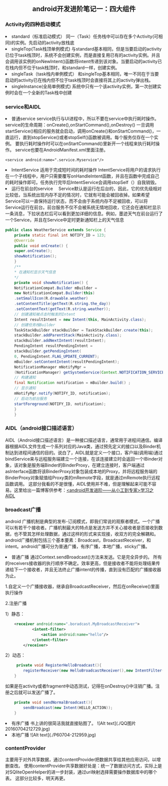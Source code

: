 ## <center>android开发进阶笔记一：四大组件</center>
### Activity的四种启动模式
<li>standard（标准启动模式）
同一（Task）任务栈中可以存在多个Activity(可相同)的实例。先启动的activity放栈底
<li>singleTop(Task栈顶单例模式)
与standard基本相同，但是当要启动的activity已位于task栈顶时，系统不会创建实例，而是直接复用已有的activity实例。并且会调用该实例的onNewIntent()函数将intent传递到该对象。当要启动的activity已在栈内但不位于task栈顶时，和standard一样，创建实例。
<li>singleTask（task栈内单例模式）
和singleTop基本相同，唯一不同在于当要启动的activity已在栈内但不位于task栈顶时会直接将其上的activity弹出栈。
<li>singleInstance(全局单例模式)
系统中只有一个该activity实例，第一次创建实例时会在一个全新的Task栈中创建

### service和AIDL
<li>普通service
service执行与UI进程中，所以不要在service中执行耗时操作。
service的生命周期：onCreate(),onStartCommand(),onDestroy()
一旦调用startService()相应的服务就会启动，调用onCreate()和onStartCommand()，一直运行，直到stopService()或者stopSelf()函数被调用。每个服务仅存在一个实例。
要执行耗时操作时可以在onStartCommand()里新开一个线程来执行耗时操作。
service也要在AndroidManifest.xml里面注册。

    <service android:name=".service.Myservice"/>

<li>IntentService
	适用于完成短时间的耗时操作
IntentService将用户的请求执行在一个子线程中，用户只需要覆写onHandleIntent函数，并且在函数中完成自己的耗时操作即可。任务执行完毕后IntentService会调用stopSelf（）自我销毁。
<li>运行在前台的service
　Service默认是运行在后台的，因此，它的优先级相对比较低，当系统出现内存不足的情况时，它就有可能会被回收掉。如果希望Service可以一直保持运行状态，而不会由于系统内存不足被回收，可以将Service运行在前台。前台服务不仅不会被系统无情地回收，它还会在通知栏显示一条消息，下拉状态栏后可以看到更加详细的信息。例如，墨迹天气在前台运行了一个Service，并且在Service中定时更新通知栏上的天气信息

```java
public class WeatherService extends Service {
	private static final int NOTIFY_ID = 123;
	@Override
	public void onCreate() {
	super.onCreate();
	showNotification();
	}
	/**
	* 在通知栏显示天气信息
	*/
	private void showNotification() {
	NotificationCompat.Builder mBuilder =
	new NotificationCompat.Builder(this)
	.setSmallIcon(R.drawable.weather)
	.setContentTitle(getText(R.string.the_day))
	.setContentText(getText(R.string.weather));
	// 创建通知被点击时触发的Intent
	Intent resultIntent = new Intent(this, MainActivity.class);
	// 创建任务栈Builder
	TaskStackBuilder stackBuilder = TaskStackBuilder.create(this);
	stackBuilder.addParentStack(MainActivity.class);
	stackBuilder.addNextIntent(resultIntent);
	PendingIntent resultPendingIntent =
	stackBuilder.getPendingIntent(
	0, PendingIntent.FLAG_UPDATE_CURRENT);
	mBuilder.setContentIntent(resultPendingIntent);
	NotificationManager mNotifyMgr =
	(NotificationManager) getSystemService(Context.NOTIFICATION_SERVICE);
	// 构建通知
	final Notification notification = mBuilder.build() ;
	// 显示通知
	mNotifyMgr.notify(NOTIFY_ID, notification);
	// 启动为前台服务
	startForeground(NOTIFY_ID, notification);
	}
	}
```

### AIDL（android接口描述语言）
AIDL（Android接口描述语言）是一种接口描述语言，通常用于进程间通信。编译器根据AIDL文件生成一个系列对应的Java类，通过预先定义的接口以及Binder机制达到进程间通信的目的。说白了，AIDL就是定义一个接口，客户端(调用端)通过bindService来与远程服务端建立一个连接，在该连接建立时会返回一个IBinder对象，该对象是服务端Binder的BinderProxy，在建立连接时，客户端通过asInterface函数将该BinderProxy对象包装成本地的Proxy，并将远程服务端的BinderProxy对象赋值给Proxy类的mRemote字段，就是通过mRemote执行远程函数调用。
这部分我看的不是很懂，AIDL使用并不难，但是理解起来可能不容易。这里给出一篇博客供参考：[<android开发进阶——从小工到专家>学习之AIDL](http://www.jianshu.com/p/68defd0b0016)
### broadcast广播
android 广播机制是典型的发布-订阅模式，即我们常说的观察者模式。一个广播可以有若干个接收者。广播机制最大的特点是发送方并不关心接收者是否接收到数据，也不管其怎样处理数据，通过这样的形式来实现接，收双方的完全解耦和。
android广播机制包括三个基本要素：Broadcast，BroadcastReceiver，和intent。android广播可分为普通广播，有序广播，本地广播，sticky广播。
<li>普通广播
通过Context.sendBroadcast()方法来发送。它是完全异步的。 所有的receivers接收器的执行顺序不确定。效率更高，但是接收者不能将处理结果传递给下一个接收者，并且无法终止广播intent的传播，直到没有匹配的广播接收器为止。

1.自定义一个广播接收器，继承自BroadcastReceiver，然后在onReceive()里面执行操作

2.注册广播

1）静态：

```xml
    <receiver android:name=".boradcast.MyBroadcastReceiver">
            <intent-filter>
                <action android:name="hello"/>
            </intent-filter>
        </receiver>
```
2）动态：
```java
     private void RegisterHelloBroadcast(){
        registerReceiver(new HelloBroadcastReceiver(),new IntentFilter(HELLO_ACTION));
    }
```
如果是在activity或者fragment中动态测试，记得在onDestroy()中注销广播。注册之后就可以发送广播了。
```java
    private void sendNormalBroadcast(){
        sendBroadcast(new Intent(HELLO_ACTION));
    }
```
<li>有序广播
书上讲的很简洁我就直接贴图了。
![Alt text](./QQ图片20160704212729.jpg)
<li>本地广播
![Alt text](./P60704-212959.jpg)

### contentProvider
主要用于对外共享数据，通过contentProvider把数据共享给其他应用访问，以增删查改。
使用contentProvider共享数据好处是：统一了数据访问方式，实际上是对SQliteOpenHelper的进一步封装，通过uri映射选择需要操作数据库中的哪个表。
这部分比较多，明天再更。